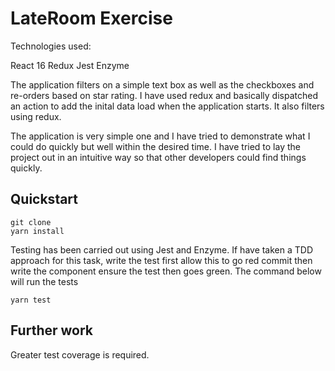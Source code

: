 # LateRoom Exercise

Technologies used:

React 16
Redux
Jest
Enzyme

The application filters on a simple text box as well as the checkboxes and re-orders based on star rating. I have used redux and basically dispatched an action to add the inital data load when the application starts.  It also filters using redux.

The application is very simple one and I have tried to demonstrate what I could do quickly but well within the desired time.  I have tried to lay the project out in an intuitive way so that other developers could find things quickly.  

## Quickstart

```
git clone 
yarn install
```

Testing has been carried out using Jest and Enzyme. If have taken a TDD approach for this task, write the test first allow this to go red commit then write the component ensure the test then goes green. The command below will run the tests
```
yarn test
```

## Further work 
Greater test coverage is required.
